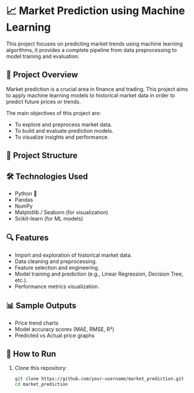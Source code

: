 # 📈 Market Prediction using Machine Learning

This project focuses on predicting market trends using machine learning algorithms, it provides a complete pipeline from data preprocessing to model training and evaluation.

## 🧠 Project Overview

Market prediction is a crucial area in finance and trading. This project aims to apply machine learning models to historical market data in order to predict future prices or trends.

The main objectives of this project are:
- To explore and preprocess market data.
- To build and evaluate prediction models.
- To visualize insights and performance.

## 📂 Project Structure


## 🛠️ Technologies Used

- Python 🐍
- Pandas
- NumPy
- Matplotlib / Seaborn (for visualization)
- Scikit-learn (for ML models)

## 🔍 Features

- Import and exploration of historical market data.
- Data cleaning and preprocessing.
- Feature selection and engineering.
- Model training and prediction (e.g., Linear Regression, Decision Tree, etc.).
- Performance metrics visualization.

## 📊 Sample Outputs

- Price trend charts
- Model accuracy scores (MAE, RMSE, R²)
- Predicted vs Actual price graphs

## 🚀 How to Run

1. Clone this repository:
   ```bash
   git clone https://github.com/your-username/market_prediction.git
   cd market_prediction
